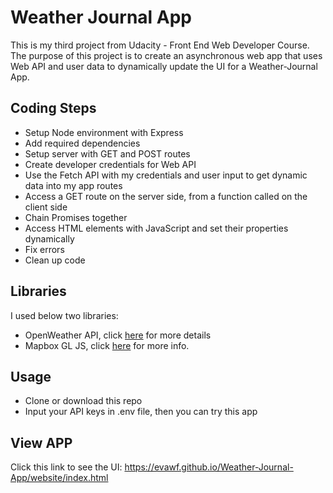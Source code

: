 # Weather Journal App

This is my third project from Udacity - Front End Web Developer Course. The purpose of this project is to create an asynchronous web app that uses Web API and user data to dynamically update the UI for a Weather-Journal App.

## Coding Steps
- Setup Node environment with Express
- Add required dependencies
- Setup server with GET and POST routes
- Create developer credentials for Web API
- Use the Fetch API with my credentials and user input to get dynamic data into my app routes
- Access a GET route on the server side, from a function called on the client side
- Chain Promises together
- Access HTML elements with JavaScript and set their properties dynamically
- Fix errors
- Clean up code

## Libraries 
I used below two libraries:
- OpenWeather API, click [here](https://openweathermap.org/) for more details
- Mapbox GL JS, click [here](https://docs.mapbox.com/mapbox-gl-js/) for more info.

## Usage
- Clone or download this repo 
- Input your API keys in .env file, then you can try this app 

## View APP
Click this link to see the UI:
https://evawf.github.io/Weather-Journal-App/website/index.html
